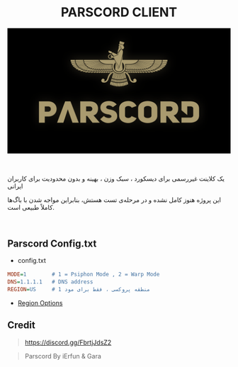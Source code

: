 <h1 align="center">PARSCORD CLIENT</h1>
<p align="center">
  <img src="assets/parscord.png" width="700"/>
</p>
<br>

یک کلاینت غیررسمی برای دیسکورد ، سبک وزن ، بهینه و بدون محدودیت برای کاربران ایرانی

این پروژه هنوز کامل نشده و در مرحله‌ی تست هستش، بنابراین مواجه شدن با باگ‌ها کاملاً طبیعی است.


<br>

## Parscord Config.txt
- config.txt
```ini
MODE=1        # 1 = Psiphon Mode , 2 = Warp Mode
DNS=1.1.1.1   # DNS address
REGION=US     # منطقه پروکسی ، فقط برای مود 1
```
- [Region Options](https://github.com/iErfun/Parscord/blob/main/assets/regions.md)

## Credit

> https://discord.gg/FbrtjJdsZ2

> Parscord By iErfun & Gara
